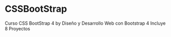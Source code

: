 # CSSBootStrap
Curso CSS BootStrap 4 by Diseño y Desarrollo Web con Bootstrap 4 Incluye 8 Proyectos
